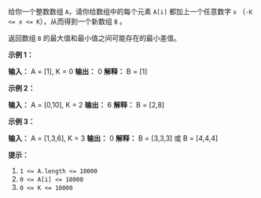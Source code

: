 给你一个整数数组 `A`，请你给数组中的每个元素 `A[i]` 都加上一个任意数字 `x` （`-K <= x <= K`），从而得到一个新数组 `B` 。

返回数组 `B` 的最大值和最小值之间可能存在的最小差值。

**示例 1：** 

**输入：** A = \[1\], K = 0
**输出：** 0
**解释：** B = \[1\]

**示例 2：** 

**输入：** A = \[0,10\], K = 2
**输出：** 6
**解释：** B = \[2,8\]

**示例 3：** 

**输入：** A = \[1,3,6\], K = 3
**输出：** 0
**解释：** B = \[3,3,3\] 或 B = \[4,4,4\]

**提示：** 

1.  `1 <= A.length <= 10000`
2.  `0 <= A[i] <= 10000`
3.  `0 <= K <= 10000`
